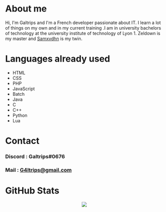 # About me

Hi, I'm Galtrips and I'm a French developer passionate about IT. I learn a lot of things on my own and in my current training .I am in university bachelors of technology at the university institute of technology of Lyon 1. Zeldown is my master and [Samxvdhn](https://github.com/Samxvdhn) is my twin.

# Languages already used

 - HTML
 - CSS
 - PHP
 - JavaScript
 - Batch
 - Java
 - C
 - C++
 - Python
 - Lua

# Contact

### Discord : Galtrips#0676
### Mail : G4ltrips@gmail.com

# GitHub Stats

<p style="text-align:center;"><img src="https://github-readme-stats.vercel.app/api?username=Galtrips&show_icons=true&theme=radical&count_private=true"></p>
